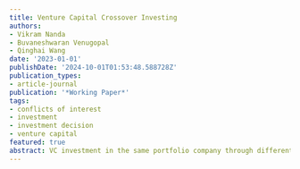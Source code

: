 ```yaml
---
title: Venture Capital Crossover Investing
authors:
- Vikram Nanda
- Buvaneshwaran Venugopal
- Qinghai Wang
date: '2023-01-01'
publishDate: '2024-10-01T01:53:48.588728Z'
publication_types:
- article-journal
publication: '*Working Paper*'
tags:
- conflicts of interest
- investment
- investment decision
- venture capital
featured: true
abstract: VC investment in the same portfolio company through different funds of the lead VC firm, known as crossover investing, provides a fertile ground for conflicts of interest and is often explicitly discouraged in the industry.  Using a sample of US based VC firms and their startup investments between 1970 to 2018, we show crossover investments are prevalent in VC investments. We study the possible causes and consequences of crossover investments and investigate the two areas of potential conflicts of interest in such investments - rescue financing through the crossover VC fund and benefit transfer from the lead fund to the crossover fund. We find some evidence of rescue financing through crossover investing, but such rescuing effort is not due to a simple transfer of better performance of the rescuing fund to the lead fund. While the rescuing effort may harm the investors of the rescuing funds, it could benefit the portfolio company and other investors. We find no evidence of benefit transfer from the lead VC to the crossover fund through crossover investing.
---
```


